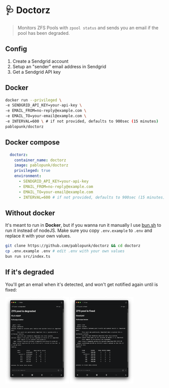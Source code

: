 # 🩺 Doctorz

> Monitors ZFS Pools with `zpool status` and sends you an email if the pool has been degraded.


## Config

1. Create a Sendgrid account
2. Setup an "sender" email address in Sendgrid
2. Get a Sendgrid API key


## Docker

```bash
docker run --privileged \
-e SENDGRID_API_KEY=your-api-key \
-e EMAIL_FROM=no-reply@example.com \
-e EMAIL_TO=your-email@example.com \
-e INTERVAL=600 \ # if not provided, defaults to 900sec (15 minutes)
pablopunk/doctorz
```

## Docker compose

```yaml
  doctorz:
    container_name: doctorz
    image: pablopunk/doctorz
    privileged: true
    environment:
      - SENDGRID_API_KEY=your-api-key
      - EMAIL_FROM=no-reply@example.com
      - EMAIL_TO=your-email@example.com
      - INTERVAL=600 # if not provided, defaults to 900sec (15 minutes)
```


## Without docker

It's meant to run in **Docker**, but if you wanna run it manually I use [bun.sh](https://bun.sh) to run it instead of nodeJS. Make sure you copy `.env.example` to `.env` and replace it with your own values.

```bash
git clone https://github.com/pablopunk/doctorz && cd doctorz
cp .env.example .env # edit .env with your own values
bun run src/index.ts
```

## If it's degraded

You'll get an email when it's detected, and won't get notified again until is fixed:

<p>
<img src="./res/degraded.png" width="40%" />
<img src="./res/fixed.png" width="40%" />
</p>
